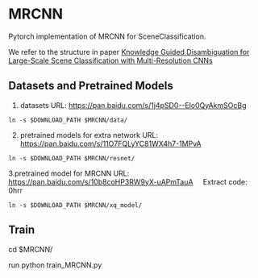 # MRCNN
Pytorch implementation of MRCNN for SceneClassification. 

We refer to the structure in paper [Knowledge Guided Disambiguation for Large-Scale
Scene Classification with Multi-Resolution CNNs](https://arxiv.org/pdf/1610.01119.pdf)

## Datasets and Pretrained Models
 1. datasets URL: https://pan.baidu.com/s/1j4pSD0--Elo0QyAkmSOcBg
```Shell
ln -s $DOWNLOAD_PATH $MRCNN/data/
``` 
2. pretrained models for extra network URL: https://pan.baidu.com/s/11O7FQLyYC81WX4h7-1MPvA
```Shell
ln -s $DOWNLOAD_PATH $MRCNN/resnet/
```  
3.pretrained model for MRCNN URL: https://pan.baidu.com/s/10b8coHP3RW9yX-uAPmTauA      Extract code: 0hrr
```Shell
ln -s $DOWNLOAD_PATH $MRCNN/xq_model/
``` 
## Train 
cd $MRCNN/

run python train_MRCNN.py

